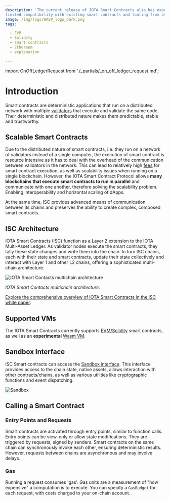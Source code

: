 ```yaml
---
description: 'The current release of IOTA Smart Contracts also has experimental support for EVM/Solidity, providing
limited compatibility with existing smart contracts and tooling from other EVM based chains like Ethereum.'
image: /img/logo/WASP_logo_dark.png
tags:

  - EVM
  - Solidity
  - smart contracts
  - Ethereum
  - explanation

---
```

import OnOffLedgerRequest from './_partials/_on_off_ledger_request.md';

# Introduction

Smart contracts are deterministic applications that run on a distributed network with multiple
[validators](explanations/validators.md) that execute and validate the same code.
Their deterministic and distributed nature makes them predictable, stable and trustworthy.

## Scalable Smart Contracts

Due to the distributed nature of smart contracts, i.e. they run on a network of validators instead of a single computer,
the execution of smart contract is resource intensive as it has to deal with the overhead of the communication between validators in the network.
This can lead to relatively high [fees](#gas) for smart contract execution, as well as scalability issues when running on 
a single blockchain. However, the IOTA Smart Contract Protocol allows **many blockchains that execute smart contracts to
run in parallel** and communicate with one another, therefore solving the scalability problem. Enabling interoperability and horizontal scaling of dApps.

At the same time, ISC provides advanced means of communication between its chains and preserves the ability to create
complex, composed smart contracts.

## ISC Architecture

IOTA Smart Contracts (ISC) function as a Layer 2 extension to the IOTA Multi-Asset Ledger.
As validator nodes execute the smart contracts, they tally these state changes and write them into the chain.
In turn ISC chains, each with their state and smart contracts, update their state collectively and interact with Layer 1
and other L2 chains, offering a sophisticated multi-chain architecture.

![IOTA Smart Contacts multichain architecture](/img/iota-chains/multichain.png 'Click to see the full-size image.')

_IOTA Smart Contacts multichain architecture._

[Explore the comprehensive overview of IOTA Smart Contracts in the ISC white paper](https://files.iota.org/papers/ISC_WP_Nov_10_2021.pdf).

## Supported VMs

The IOTA Smart Contracts currently
supports [EVM/Solidity](getting-started/languages-and-vms.md#evmsolidity-based-smart-contracts)
smart contracts, as well as an **experimental** [Wasm VM](getting-started/languages-and-vms.md#wasm-vm-for-isc).

## Sandbox Interface

ISC Smart contracts can access the [Sandbox interface](explanations/sandbox.md). 
This interface provides access to the chain state, native assets, allows interaction with other contracts/chains, as 
well as various utilities like cryptographic functions and event dispatching.

![Sandbox](/img/iota-chains/sandbox.png)

## Calling a Smart Contract

### Entry Points and Requests

Smart contracts are activated through entry points, similar to function calls. Entry points can be view-only or allow state
modifications. They are triggered by requests, signed by senders. Smart contracts on the same chain can
synchronously invoke each other, ensuring deterministic results. However, requests between chains are asynchronous and
may involve delays.

### Gas

Running a request consumes 'gas'. Gas units are a measurement of "how expensive" a computation is to execute. You can specify a `GasBudget` 
for each request, with costs charged to your on-chain account. 

<OnOffLedgerRequest/>
